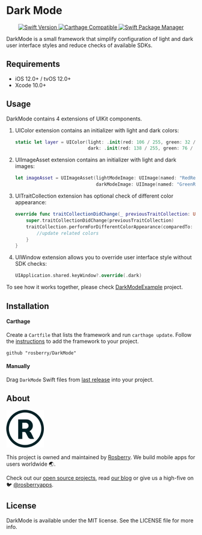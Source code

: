 # Dark Mode
<p align="center">
    <a href="https://swift.org/">
        <img src="https://img.shields.io/badge/swift-5.0-orange.svg" alt="Swift Version" />
    </a>
    <a href="https://github.com/Carthage/Carthage">
        <img src="https://img.shields.io/badge/Carthage-compatible-green.svg" alt="Carthage Compatible" />
    </a>
    <a href="https://github.com/apple/swift-package-manager">
        <img src="https://img.shields.io/badge/spm-compatible-brightgreen.svg?style=flat" alt="Swift Package Manager" />
    </a>
</p>

DarkMode is a small framework that simplify configuration of light and dark user interface styles and reduce checks of available SDKs.

## Requirements

- iOS 12.0+ / tvOS 12.0+
- Xcode 10.0+

## Usage

DarkMode contains 4 extensions of UIKit components.

1. UIColor extension contains an initializer with light and dark colors:

   ```swift
   static let layer = UIColor(light: .init(red: 106 / 255, green: 32 / 255, blue: 119 / 255, alpha: 1),
                              dark: .init(red: 138 / 255, green: 76 / 255, blue: 146 / 255, alpha: 1))
   ```

2. UIImageAsset extension contains an initializer with light and dark images:

   ```swift
   let imageAsset = UIImageAsset(lightModeImage: UIImage(named: "RedRectangle"),
                                 darkModeImage: UIImage(named: "GreenRectangle"))
   ```

3. UITraitCollection extension has optional check of different color appearance:

   ```swift
   override func traitCollectionDidChange(_ previousTraitCollection: UITraitCollection?) {
       super.traitCollectionDidChange(previousTraitCollection)
       traitCollection.performForDifferentColorAppearance(comparedTo: previousTraitCollection) {
           //update related colors
       }
   }
   ```

4. UIWindow extension allows you to override user interface style without SDK checks:

   ```swift
   UIApplication.shared.keyWindow?.override(.dark)
   ```

To see how it works together, please check [DarkModeExample](xcode://clone?repo=https%3A%2F%2Fgithub.com%2Frosberry%2Fdarkmode) project.

## Installation

#### Carthage
Create a `Cartfile` that lists the framework and run `carthage update`. Follow the [instructions](https://github.com/Carthage/Carthage#adding-frameworks-to-an-application) to add the framework to your project.

```
github "rosberry/DarkMode"
```

#### Manually

Drag `DarkMode` Swift files from [last release](https://github.com/rosberry/DarkMode/releases) into your project.

## About

<img src="https://github.com/rosberry/Foundation/blob/master/Assets/full_logo.png?raw=true" height="100" />

This project is owned and maintained by [Rosberry](http://rosberry.com). We build mobile apps for users worldwide 🌏.

Check out our [open source projects](https://github.com/rosberry), read [our blog](https://medium.com/@Rosberry) or give us a high-five on 🐦 [@rosberryapps](http://twitter.com/RosberryApps).

## License

DarkMode is available under the MIT license. See the LICENSE file for more info.
